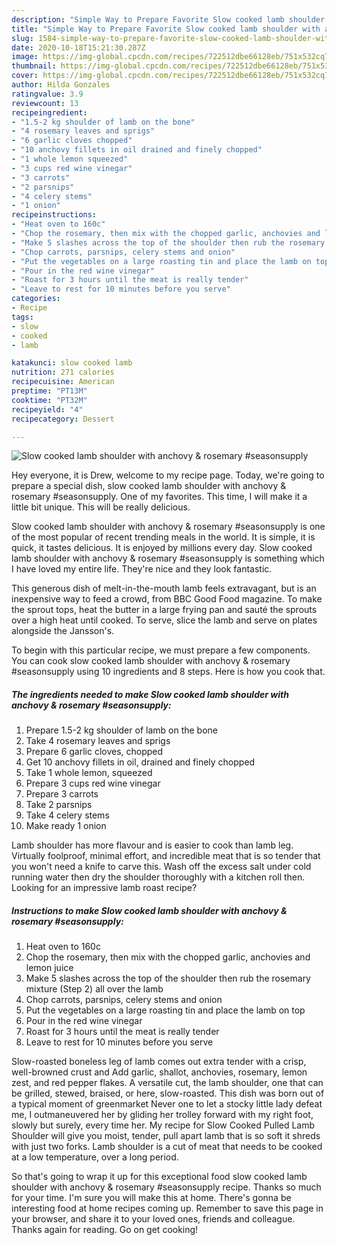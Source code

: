 ```yaml
---
description: "Simple Way to Prepare Favorite Slow cooked lamb shoulder with anchovy &amp;amp; rosemary #seasonsupply"
title: "Simple Way to Prepare Favorite Slow cooked lamb shoulder with anchovy &amp;amp; rosemary #seasonsupply"
slug: 1584-simple-way-to-prepare-favorite-slow-cooked-lamb-shoulder-with-anchovy-and-amp-rosemary-seasonsupply
date: 2020-10-18T15:21:30.287Z
image: https://img-global.cpcdn.com/recipes/722512dbe66128eb/751x532cq70/slow-cooked-lamb-shoulder-with-anchovy-rosemary-seasonsupply-recipe-main-photo.jpg
thumbnail: https://img-global.cpcdn.com/recipes/722512dbe66128eb/751x532cq70/slow-cooked-lamb-shoulder-with-anchovy-rosemary-seasonsupply-recipe-main-photo.jpg
cover: https://img-global.cpcdn.com/recipes/722512dbe66128eb/751x532cq70/slow-cooked-lamb-shoulder-with-anchovy-rosemary-seasonsupply-recipe-main-photo.jpg
author: Hilda Gonzales
ratingvalue: 3.9
reviewcount: 13
recipeingredient:
- "1.5-2 kg shoulder of lamb on the bone"
- "4 rosemary leaves and sprigs"
- "6 garlic cloves chopped"
- "10 anchovy fillets in oil drained and finely chopped"
- "1 whole lemon squeezed"
- "3 cups red wine vinegar"
- "3 carrots"
- "2 parsnips"
- "4 celery stems"
- "1 onion"
recipeinstructions:
- "Heat oven to 160c"
- "Chop the rosemary, then mix with the chopped garlic, anchovies and lemon juice"
- "Make 5 slashes across the top of the shoulder then rub the rosemary mixture (Step 2) all over the lamb"
- "Chop carrots, parsnips, celery stems and onion"
- "Put the vegetables on a large roasting tin and place the lamb on top"
- "Pour in the red wine vinegar"
- "Roast for 3 hours until the meat is really tender"
- "Leave to rest for 10 minutes before you serve"
categories:
- Recipe
tags:
- slow
- cooked
- lamb

katakunci: slow cooked lamb 
nutrition: 271 calories
recipecuisine: American
preptime: "PT13M"
cooktime: "PT32M"
recipeyield: "4"
recipecategory: Dessert

---
```



![Slow cooked lamb shoulder with anchovy &amp; rosemary #seasonsupply](https://img-global.cpcdn.com/recipes/722512dbe66128eb/751x532cq70/slow-cooked-lamb-shoulder-with-anchovy-rosemary-seasonsupply-recipe-main-photo.jpg)

Hey everyone, it is Drew, welcome to my recipe page. Today, we're going to prepare a special dish, slow cooked lamb shoulder with anchovy &amp; rosemary #seasonsupply. One of my favorites. This time, I will make it a little bit unique. This will be really delicious.

Slow cooked lamb shoulder with anchovy &amp; rosemary #seasonsupply is one of the most popular of recent trending meals in the world. It is simple, it is quick, it tastes delicious. It is enjoyed by millions every day. Slow cooked lamb shoulder with anchovy &amp; rosemary #seasonsupply is something which I have loved my entire life. They're nice and they look fantastic.

This generous dish of melt-in-the-mouth lamb feels extravagant, but is an inexpensive way to feed a crowd, from BBC Good Food magazine. To make the sprout tops, heat the butter in a large frying pan and sauté the sprouts over a high heat until cooked. To serve, slice the lamb and serve on plates alongside the Jansson&#39;s.


To begin with this particular recipe, we must prepare a few components. You can cook slow cooked lamb shoulder with anchovy &amp; rosemary #seasonsupply using 10 ingredients and 8 steps. Here is how you cook that.

<!--inarticleads1-->

##### The ingredients needed to make Slow cooked lamb shoulder with anchovy &amp; rosemary #seasonsupply:

1. Prepare 1.5-2 kg shoulder of lamb on the bone
1. Take 4 rosemary leaves and sprigs
1. Prepare 6 garlic cloves, chopped
1. Get 10 anchovy fillets in oil, drained and finely chopped
1. Take 1 whole lemon, squeezed
1. Prepare 3 cups red wine vinegar
1. Prepare 3 carrots
1. Take 2 parsnips
1. Take 4 celery stems
1. Make ready 1 onion


Lamb shoulder has more flavour and is easier to cook than lamb leg. Virtually foolproof, minimal effort, and incredible meat that is so tender that you won&#39;t need a knife to carve this. Wash off the excess salt under cold running water then dry the shoulder thoroughly with a kitchen roll then. Looking for an impressive lamb roast recipe? 

<!--inarticleads2-->

##### Instructions to make Slow cooked lamb shoulder with anchovy &amp; rosemary #seasonsupply:

1. Heat oven to 160c
1. Chop the rosemary, then mix with the chopped garlic, anchovies and lemon juice
1. Make 5 slashes across the top of the shoulder then rub the rosemary mixture (Step 2) all over the lamb
1. Chop carrots, parsnips, celery stems and onion
1. Put the vegetables on a large roasting tin and place the lamb on top
1. Pour in the red wine vinegar
1. Roast for 3 hours until the meat is really tender
1. Leave to rest for 10 minutes before you serve


Slow-roasted boneless leg of lamb comes out extra tender with a crisp, well-browned crust and Add garlic, shallot, anchovies, rosemary, lemon zest, and red pepper flakes. A versatile cut, the lamb shoulder, one that can be grilled, stewed, braised, or here, slow-roasted. This dish was born out of a typical moment of greenmarket Never one to let a stocky little lady defeat me, I outmaneuvered her by gliding her trolley forward with my right foot, slowly but surely, every time her. My recipe for Slow Cooked Pulled Lamb Shoulder will give you moist, tender, pull apart lamb that is so soft it shreds with just two forks. Lamb shoulder is a cut of meat that needs to be cooked at a low temperature, over a long period. 

So that's going to wrap it up for this exceptional food slow cooked lamb shoulder with anchovy &amp; rosemary #seasonsupply recipe. Thanks so much for your time. I'm sure you will make this at home. There's gonna be interesting food at home recipes coming up. Remember to save this page in your browser, and share it to your loved ones, friends and colleague. Thanks again for reading. Go on get cooking!
